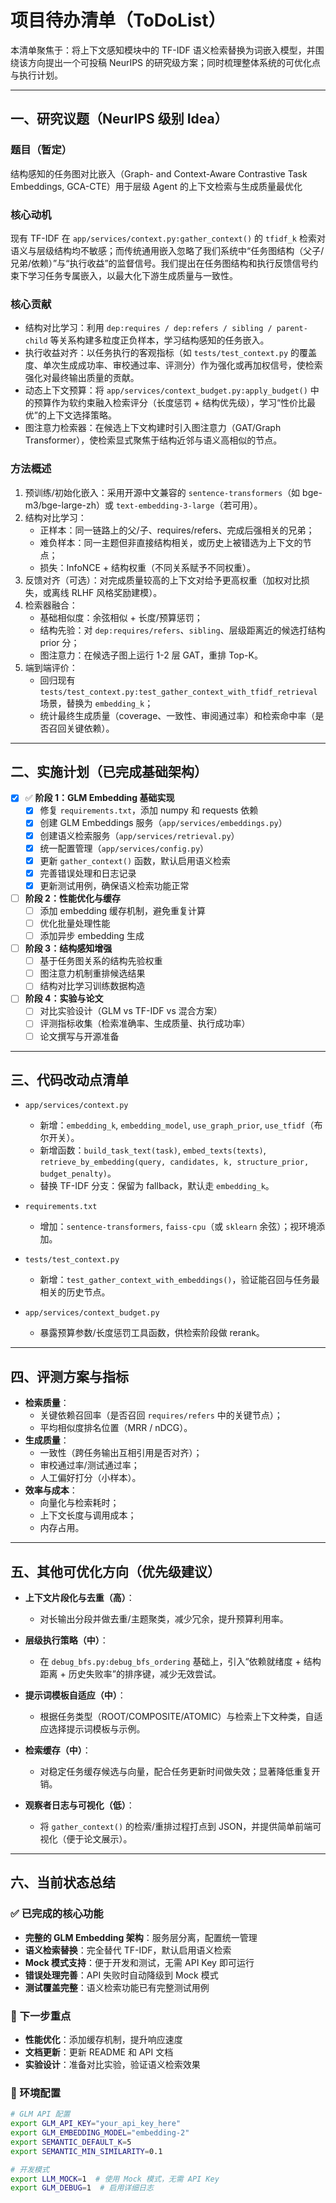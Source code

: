 # 项目待办清单（ToDoList）

本清单聚焦于：将上下文感知模块中的 TF-IDF 语义检索替换为词嵌入模型，并围绕该方向提出一个可投稿 NeurIPS 的研究级方案；同时梳理整体系统的可优化点与执行计划。

---

## 一、研究议题（NeurIPS 级别 Idea）

### 题目（暂定）
结构感知的任务图对比嵌入（Graph- and Context-Aware Contrastive Task Embeddings, GCA-CTE）用于层级 Agent 的上下文检索与生成质量最优化

### 核心动机
现有 TF-IDF 在 `app/services/context.py:gather_context()` 的 `tfidf_k` 检索对语义与层级结构均不敏感；而传统通用嵌入忽略了我们系统中“任务图结构（父子/兄弟/依赖）”与“执行收益”的监督信号。我们提出在任务图结构和执行反馈信号约束下学习任务专属嵌入，以最大化下游生成质量与一致性。

### 核心贡献
- 结构对比学习：利用 `dep:requires / dep:refers / sibling / parent-child` 等关系构建多粒度正负样本，学习结构感知的任务嵌入。
- 执行收益对齐：以任务执行的客观指标（如 `tests/test_context.py` 的覆盖度、单次生成成功率、审校通过率、评测分）作为强化或再加权信号，使检索强化对最终输出质量的贡献。
- 动态上下文预算：将 `app/services/context_budget.py:apply_budget()` 中的预算作为软约束融入检索评分（长度惩罚 + 结构优先级），学习“性价比最优”的上下文选择策略。
- 图注意力检索器：在候选上下文构建时引入图注意力（GAT/Graph Transformer），使检索显式聚焦于结构近邻与语义高相似的节点。

### 方法概述
1) 预训练/初始化嵌入：采用开源中文兼容的 `sentence-transformers`（如 bge-m3/bge-large-zh）或 `text-embedding-3-large`（若可用）。
2) 结构对比学习：
   - 正样本：同一链路上的父/子、requires/refers、完成后强相关的兄弟；
   - 难负样本：同一主题但非直接结构相关，或历史上被错选为上下文的节点；
   - 损失：InfoNCE + 结构权重（不同关系赋予不同权重）。
3) 反馈对齐（可选）：对完成质量较高的上下文对给予更高权重（加权对比损失，或离线 RLHF 风格奖励建模）。
4) 检索器融合：
   - 基础相似度：余弦相似 + 长度/预算惩罚；
   - 结构先验：对 `dep:requires/refers`、`sibling`、层级距离近的候选打结构 prior 分；
   - 图注意力：在候选子图上运行 1-2 层 GAT，重排 Top-K。
5) 端到端评价：
   - 回归现有 `tests/test_context.py:test_gather_context_with_tfidf_retrieval` 场景，替换为 `embedding_k`；
   - 统计最终生成质量（coverage、一致性、审阅通过率）和检索命中率（是否召回关键依赖）。

---

## 二、实施计划（已完成基础架构）

- [x] ✅ **阶段 1：GLM Embedding 基础实现**
  - [x] 修复 `requirements.txt`，添加 numpy 和 requests 依赖
  - [x] 创建 GLM Embeddings 服务（`app/services/embeddings.py`）
  - [x] 创建语义检索服务（`app/services/retrieval.py`）
  - [x] 统一配置管理（`app/services/config.py`）
  - [x] 更新 `gather_context()` 函数，默认启用语义检索
  - [x] 完善错误处理和日志记录
  - [x] 更新测试用例，确保语义检索功能正常

- [ ] **阶段 2：性能优化与缓存**
  - [ ] 添加 embedding 缓存机制，避免重复计算
  - [ ] 优化批量处理性能
  - [ ] 添加异步 embedding 生成

- [ ] **阶段 3：结构感知增强**
  - [ ] 基于任务图关系的结构先验权重
  - [ ] 图注意力机制重排候选结果
  - [ ] 结构对比学习训练数据构造

- [ ] **阶段 4：实验与论文**
  - [ ] 对比实验设计（GLM vs TF-IDF vs 混合方案）
  - [ ] 评测指标收集（检索准确率、生成质量、执行成功率）
  - [ ] 论文撰写与开源准备

---

## 三、代码改动点清单

- `app/services/context.py`
  - 新增：`embedding_k`, `embedding_model`, `use_graph_prior`, `use_tfidf`（布尔开关）。
  - 新增函数：`build_task_text(task)`, `embed_texts(texts)`, `retrieve_by_embedding(query, candidates, k, structure_prior, budget_penalty)`。
  - 替换 TF-IDF 分支：保留为 fallback，默认走 `embedding_k`。

- `requirements.txt`
  - 增加：`sentence-transformers`, `faiss-cpu`（或 `sklearn` 余弦）；视环境添加。

- `tests/test_context.py`
  - 新增：`test_gather_context_with_embeddings()`，验证能召回与任务最相关的历史节点。

- `app/services/context_budget.py`
  - 暴露预算参数/长度惩罚工具函数，供检索阶段做 rerank。

---

## 四、评测方案与指标

- __检索质量__：
  - 关键依赖召回率（是否召回 `requires/refers` 中的关键节点）；
  - 平均相似度排名位置（MRR / nDCG）。
- __生成质量__：
  - 一致性（跨任务输出互相引用是否对齐）；
  - 审校通过率/测试通过率；
  - 人工偏好打分（小样本）。
- __效率与成本__：
  - 向量化与检索耗时；
  - 上下文长度与调用成本；
  - 内存占用。

---

## 五、其他可优化方向（优先级建议）

- __上下文片段化与去重（高）__：
  - 对长输出分段并做去重/主题聚类，减少冗余，提升预算利用率。

- __层级执行策略（中）__：
  - 在 `debug_bfs.py:debug_bfs_ordering` 基础上，引入“依赖就绪度 + 结构距离 + 历史失败率”的排序键，减少无效尝试。

- __提示词模板自适应（中）__：
  - 根据任务类型（ROOT/COMPOSITE/ATOMIC）与检索上下文种类，自适应选择提示词模板与示例。

- __检索缓存（中）__：
  - 对稳定任务缓存候选与向量，配合任务更新时间做失效；显著降低重复开销。

- __观察者日志与可视化（低）__：
  - 将 `gather_context()` 的检索/重排过程打点到 JSON，并提供简单前端可视化（便于论文展示）。

---

## 六、当前状态总结

### ✅ 已完成的核心功能
- **完整的 GLM Embedding 架构**：服务层分离，配置统一管理
- **语义检索替换**：完全替代 TF-IDF，默认启用语义检索
- **Mock 模式支持**：便于开发和测试，无需 API Key 即可运行
- **错误处理完善**：API 失败时自动降级到 Mock 模式
- **测试覆盖完整**：语义检索功能已有完整测试用例

### 🎯 下一步重点
- **性能优化**：添加缓存机制，提升响应速度
- **文档更新**：更新 README 和 API 文档
- **实验设计**：准备对比实验，验证语义检索效果

### 🔧 环境配置
```bash
# GLM API 配置
export GLM_API_KEY="your_api_key_here"
export GLM_EMBEDDING_MODEL="embedding-2"
export SEMANTIC_DEFAULT_K=5
export SEMANTIC_MIN_SIMILARITY=0.1

# 开发模式
export LLM_MOCK=1  # 使用 Mock 模式，无需 API Key
export GLM_DEBUG=1  # 启用详细日志
```
